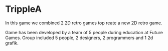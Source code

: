 # TrippleA

In this game we combined 2 2D retro games top reate a new 2D retro game.

Game has been developed by a team of 5 people during education at Future Games. Group included 5 people, 2 designers, 2 programmers and 1 2d grafik.
